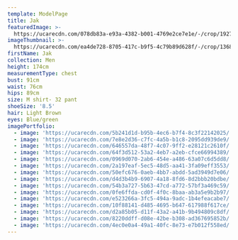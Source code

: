 ```yaml
---
template: ModelPage
title: Jak
featuredImage: >-
  https://ucarecdn.com/078db83a-e93a-4382-b001-4769e2ce7e1e/-/crop/1927x1127/0,30/-/preview/
imageThumbnail: >-
  https://ucarecdn.com/ea4de728-8705-417c-b9f5-4c79b89d628f/-/crop/1368x1836/148,123/-/preview/
firstName: Jak
collection: Men
height: 174cm
measurementType: chest
bust: 91cm
waist: 76cm
hips: 89cm
size: M shirt- 32 pant
shoeSize: '8.5'
hair: Light Brown
eyes: Blue/green
imagePortfolio:
  - image: 'https://ucarecdn.com/5b241d1d-b95b-4ec6-b7f4-8c3f22142025/'
  - image: 'https://ucarecdn.com/7e8e2d36-c7fc-4a5b-b1c8-2095dd939de9/'
  - image: 'https://ucarecdn.com/646557da-48f7-4c07-9ff2-e28121c2610f/'
  - image: 'https://ucarecdn.com/64f3d512-53a2-4eb7-a2eb-cfce66994389/'
  - image: 'https://ucarecdn.com/0969d070-2ab6-454e-a486-63a07c6d5dd8/'
  - image: 'https://ucarecdn.com/2a197eaf-5ec5-48d5-aa41-3fa09eff3553/'
  - image: 'https://ucarecdn.com/50efc676-0aeb-4bb7-abdd-5ad3949d7e06/'
  - image: 'https://ucarecdn.com/d4d3b4b9-6907-4a18-8fd6-8d2bbb20bdbe/'
  - image: 'https://ucarecdn.com/54b3a727-5b63-47cd-a772-57bf3a469c59/'
  - image: 'https://ucarecdn.com/0fe6ffda-cd0f-4f0c-8baa-ab3a5e9b2b97/'
  - image: 'https://ucarecdn.com/e523266a-3fc5-494a-9adc-1b4efeacabe7/'
  - image: 'https://ucarecdn.com/10f88141-d485-4695-b647-617988f617ce/'
  - image: 'https://ucarecdn.com/d2a85b05-d11f-43a2-a41b-9b494809c8df/'
  - image: 'https://ucarecdn.com/8220ddff-d08e-42be-b308-ad367695852b/'
  - image: 'https://ucarecdn.com/4ec0e0a4-49a1-40fc-8e73-e7b012f558ed/'
---
```


